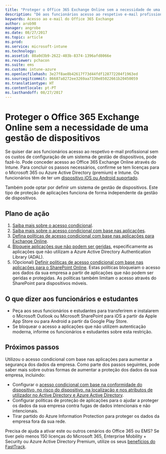 ```yaml
---
title: "Proteger o Office 365 Exchange Online sem a necessidade de uma gestão de dispositivos"
description: "Dê aos funcionários acesso ao respetivo e-mail profissional. Não é necessária a gestão do dispositivo."
keywords: Acesso ao e-mail do Office 365 Exchange
author: arob98
manager: angrobe
ms.date: 08/27/2017
ms.topic: article
ms.prod: 
ms.service: microsoft-intune
ms.technology: 
ms.assetid: 88a0d3b9-2622-403b-8374-1396afd8066e
ms.reviewer: pchacon
ms.suite: ems
ms.custom: intune-azure
ms.openlocfilehash: 3e27f8ae8b42617f73d44fdf128772204f1963ed
ms.sourcegitcommit: 86687a8272ee3269aa7330e85022661b20450059
ms.translationtype: HT
ms.contentlocale: pt-PT
ms.lasthandoff: 08/27/2017
---
```

# <a name="protect-office-365-exchange-online-without-requiring-device-management"></a>Proteger o Office 365 Exchange Online sem a necessidade de uma gestão de dispositivos

Se quiser dar aos funcionários acesso ao respetivo e-mail profissional sem os custos de configuração de um sistema de gestão de dispositivos, pode fazê-lo. Pode conceder acesso ao Office 365 Exchange Online através do Intune. Para concluir os passos necessários, confirme se tem licenças para o Microsoft 365 ou Azure Active Directory (premium) e Intune. Os funcionários têm de ter um [dispositivo iOS ou Android suportado](supported-devices-browsers.md). 

Também pode optar por definir um sistema de gestão de dispositivos. Este tipo de proteção de aplicações funciona de forma independente da gestão de dispositivos. 

## <a name="action-plan"></a>Plano de ação

1. [Saiba mais sobre o acesso condicional](conditional-access.md). 
2. [Saiba mais sobre o acesso condicional com base nas aplicações](app-based-conditional-access-intune.md).
3. [Defina políticas de acesso condicional com base nas aplicações para Exchange Online](app-based-conditional-access-intune-create.md).
4. [Bloqueie aplicações que não podem ser geridas](app-modern-authentication-block.md), especificamente as aplicações que não utilizam a Azure Active Directory Authentication Library (ADAL).
5. (Opcional) [Definir políticas de acesso condicional com base nas aplicações para o SharePoint Online](app-based-conditional-access-intune-create.md). Estas políticas bloqueiam o acesso aos dados da sua empresa a partir de aplicações que não podem ser geridas e protegidas. As políticas também limitam o acesso através do SharePoint para dispositivos móveis. 

## <a name="what-to-tell-employees-and-students"></a>O que dizer aos funcionários e estudantes

* Peça aos seus funcionários e estudantes para transferirem e instalarem o Microsoft Outlook ou Microsoft SharePoint para iOS a partir da Apple App Store ou para Android a partir da Google Play Store. 
* Se bloquear o acesso a aplicações que não utilizem autenticação moderna, informe os funcionários e estudantes sobre esta restrição. 

## <a name="next-steps"></a>Próximos passos

Utilizou o acesso condicional com base nas aplicações para aumentar a segurança dos dados da empresa. Como parte dos passos seguintes, pode saber mais sobre outras formas de aumentar a proteção dos dados da sua empresa, incluindo: 

* Configurar o [acesso condicional com base na conformidade do dispositivo, no risco do dispositivo, na localização e nos atributos de utilizador no Active Directory e Azure Active Directory](https://docs.microsoft.com/azure/active-directory/active-directory-conditional-access-azure-portal).  
* Configurar políticas de proteção de aplicações para o ajudar a proteger os dados da sua empresa contra fugas de dados intencionais e não intencionais. 
* Tirar partido do Azure Information Protection para proteger os dados da empresa fora da sua rede. 

Precisa de ajuda a ativar este ou outros cenários do Office 365 ou EMS? Se tiver pelo menos 150 licenças do Microsoft 365, Enterprise Mobility + Security ou Azure Active Directory Premium, utilize os seus [benefícios do FastTrack](https://docs.microsoft.com/enterprise-mobility-security/solutions/enterprise-mobility-fasttrack-program). 